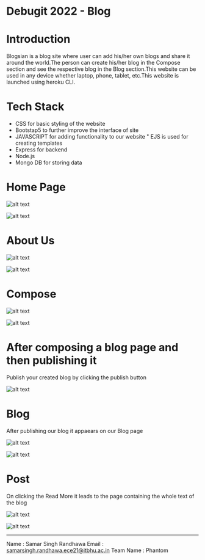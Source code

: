 # Debugit 2022 - Blog

# Introduction

Blogsian is a blog site where user can add his/her own blogs and share it around the world.The person can create his/her blog in the Compose section and see the respective blog in the Blog section.This website can be used in any device whether laptop, phone, tablet, etc.This website is launched using heroku CLI.

# Tech Stack

* CSS for basic styling of the website
* Bootstap5 to further improve the interface of site
* JAVASCRIPT for adding functionality to our website
" EJS is used for creating templates 
* Express for backend
* Node.js
* Mongo DB for storing data

# Home Page

![alt text](https://github.com/Samar1110/Hackalog_Blog_Site/blob/master/readmeimg/1.png?raw=true)

![alt text](https://github.com/Samar1110/Hackalog_Blog_Site/blob/master/readmeimg/2.png?raw=true)

# About Us

![alt text](https://github.com/Samar1110/Hackalog_Blog_Site/blob/master/readmeimg/3.png?raw=true)

![alt text](https://github.com/Samar1110/Hackalog_Blog_Site/blob/master/readmeimg/4.png?raw=true)

# Compose

![alt text](https://github.com/Samar1110/Hackalog_Blog_Site/blob/master/readmeimg/5.png?raw=true)

![alt text](https://github.com/Samar1110/Hackalog_Blog_Site/blob/master/readmeimg/6.png?raw=true)

# After composing a blog page and then publishing it
Publish your created blog by clicking the publish button

![alt text](https://github.com/Samar1110/Hackalog_Blog_Site/blob/master/readmeimg/7.png?raw=true)

# Blog

After publishing our blog it appaears on our Blog page

![alt text](https://github.com/Samar1110/Hackalog_Blog_Site/blob/master/readmeimg/8.png?raw=true)

![alt text](https://github.com/Samar1110/Hackalog_Blog_Site/blob/master/readmeimg/9.png?raw=true)

# Post

On clicking the Read More it leads to the page containing the whole text of the blog 

![alt text](https://github.com/Samar1110/Hackalog_Blog_Site/blob/master/readmeimg/10.png?raw=true)

![alt text](https://github.com/Samar1110/Hackalog_Blog_Site/blob/master/readmeimg/11.png?raw=true)

- - - -

Name : Samar Singh Randhawa
Email : samarsingh.randhawa.ece21@itbhu.ac.in
Team Name : Phantom
